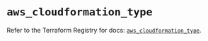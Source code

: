 # `aws_cloudformation_type`

Refer to the Terraform Registry for docs: [`aws_cloudformation_type`](https://registry.terraform.io/providers/hashicorp/aws/5.57.0/docs/resources/cloudformation_type).
